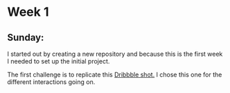 # Week 1

## Sunday:

I started out by creating a new repository and because this is the first week I needed to set up the initial project. 

The first challenge is to replicate this [Dribbble shot.](https://dribbble.com/shots/4631487-Dia-Amarillo-Online-Store-Menu-Hover-Animation) I chose this one for the different interactions going on.